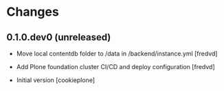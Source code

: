 # Changes

## 0.1.0.dev0 (unreleased)

- Move local contentdb folder to /data in /backend/instance.yml [fredvd]

- Add Plone foundation cluster CI/CD and deploy configuration [fredvd]

- Initial version [cookieplone]
